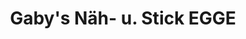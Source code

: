 ---
title: "Gaby's Näh- u. Stick EGGE"
url: /oberentfelden/gabys-naeh-u-stick-egge/
shop: Schneiderei
---